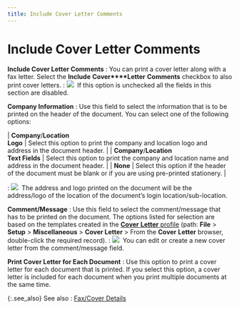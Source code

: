 ```yaml
---
title: Include Cover Letter Comments
---
```


# Include Cover Letter Comments


**Include Cover Letter Comments**
: You can print a cover letter along with a fax letter.  Select the **Include** **Cover****Letter** **Comments**  checkbox to also print cover letters.
: ![]({{site.bp_baseurl}}/img/note.gif)  If  this option is unchecked all the fields in this section are disabled.


**Company Information**
: Use this field to select the information that is  to be printed on the header of the document. You can select one of the  following options:


| **Company**/**Location <br/> Logo** | Select this option to print the company and location logo and address  in the document header. |
| **Company**/**Location <br/> Text Fields** | Select this option to print the company and location name and address  in the document header. |
| **None** | Select this option if the header of the document must be blank or if  you are using pre-printed stationery. |

: ![]({{site.bp_baseurl}}/img/note.gif)  The  address and logo printed on the document will be the address/logo of the  location of the document’s login location/sub-location.


**Comment/Message**
: Use this field to select the comment/message that  has to be printed on the document. The options listed for selection are  based on the templates created in the [**Cover** **Letter**  profile]({{site.bp_baseurl}}/doc-cover/create-a-cover-letter/the_cover_letter_profile_bp_step_by_step.html) (path: **File** > **Setup** > **Miscellaneous**  > **Cover Letter** > From the  **Cover** **Letter**  browser, double-click the required record).
: ![]({{site.bp_baseurl}}/img/note.gif)  You  can edit or create a new cover letter from the comment/message field.


**Print Cover Letter for Each Document**
: Use this option to print a cover letter for each  document that is printed. If you select this option, a cover letter is  included for each document when you print multiple documents at the same  time.


{:.see_also}
See also
: [Fax/Cover  Details]({{site.bp_baseurl}}/rpt-prt/prt/fax-cover/fax_cover_print_preferences_dialog_box_cover_letter_bp_contents.html)
